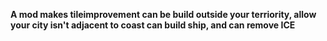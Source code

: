 **A mod makes tileimprovement can be build outside your terriority, allow your city isn't adjacent to coast can build ship, and can remove ICE**
 
 
